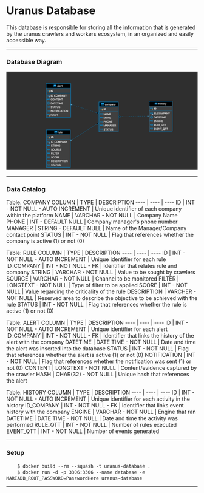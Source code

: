# Uranus Database 

This database is responsible for storing all the information that is generated by the uranus crawlers and workers ecosystem, in an organized and easily accessible way.

---

### Database Diagram

![](/files/uranus_database_diagram.png) 

---

### Data Catalog

Table: COMPANY 
COLUMN | TYPE | DESCRIPTION
---- | ---- | ----
ID | INT - NOT NULL - AUTO INCREMENT | Unique identifier of each company within the platform
NAME | VARCHAR - NOT NULL | Company Name
PHONE | INT - DEFAULT NULL | Company manager's phone number
MANAGER | STRING - DEFAULT NULL | Name of the Manager/Company contact point
STATUS |  INT - NOT NULL | Flag that references whether the company is active (1) or not (0)

Table: RULE
COLUMN | TYPE | DESCRIPTION
---- | ---- | ----
ID | INT - NOT NULL - AUTO INCREMENT | Unique identifier for each rule
ID_COMPANY | INT - NOT NULL - FK | Identifier that relates rule and company
STRING | VARCHAR - NOT NULL | Value to be sought by crawlers
SOURCE | VARCHAR - NOT NULL | Channel to be monitored
FILTER | LONGTEXT - NOT NULL | Type of filter to be applied
SCORE |  INT - NOT NULL | Value regarding the criticality of the rule
DESCRIPTION | VARCHER - NOT NULL | Reserved area to describe the objective to be achieved with the rule
STATUS | INT - NOT NULL | Flag that references whether the rule is active (1) or not (0)

Table: ALERT 
COLUMN | TYPE | DESCRIPTION
---- | ---- | ----
ID | INT - NOT NULL - AUTO INCREMENT |  Unique identifier for each alert
ID_COMPANY | INT - NOT NULL - FK | Identifier that links the history of the alert with the company
DATETIME | DATE TIME - NOT NULL | Date and time the alert was inserted into the database
STATUS | INT - NOT NULL | Flag that references whether the alert is active (1) or not (0)
NOTIFICATION | INT - NOT NULL | Flag that references whether the notification was sent (1) or not (0)
CONTENT | LONGTEXT - NOT NULL | Content/evidence captured by the crawler
HASH | CHAR(32) - NOT NULL | Unique hash that references the alert

Table: HISTORY 
COLUMN | TYPE | DESCRIPTION
---- | ---- | ----
ID | INT - NOT NULL - AUTO INCREMENT |  Unique identifier for each activity in the history
ID_COMPANY | INT - NOT NULL - FK | Identifier that links event history with the company
ENGINE | VARCHAR - NOT NULL | Engine that ran
DATETIME | DATE TIME - NOT NULL | Date and time the activity was performed
RULE_QTT | INT - NOT NULL | Number of rules executed
EVENT_QTT | INT - NOT NULL | Number of events generated

---

### Setup

```
    $ docker build --rm --squash -t uranus-database .
    $ docker run -d -p 3306:3306 --name database -e MARIADB_ROOT_PASSWORD=PasswordHere uranus-database
```

---